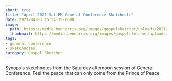 ```yaml
---
short: true
title: "April 2021 Sat PM General Conference Sketchnote"
date: 2021-04-03 15:54:35-0600
image:
  path: https://media.bennorris.org/images/gospelsketcher/uploads/2021/282738b398.jpg
  thumbnail: https://media.bennorris.org/images/gospelsketcher/uploads/2021/282738b398.jpg
tags:
- general conference
- sketchnotes
category: Gospel Sketcher
---
```


Synopsis sketchnotes from the Saturday afternoon session of General Conference. Feel the peace that can only come from the Prince of Peace.
